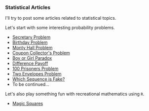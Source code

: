 ### Statistical Articles

I'll try to post some articles related to statistical topics.


Let's start with some interesting probability problems.
- [Secretary Problem](http://linzifan.github.io/statistical_article/secretary)
- [Birthday Problem](http://linzifan.github.io/statistical_article/birthday)
- [Monty Hall Problem](http://linzifan.github.io/statistical_article/Monty_Hall)
- [Coupon Collector's Problem](http://linzifan.github.io/statistical_article/coupon)
- [Boy or Girl Paradox](http://linzifan.github.io/statistical_article/BoyGirl)
- [Difference Payoff](http://linzifan.github.io/statistical_article/payoff)
- [100 Prisoners Problem](http://linzifan.github.io/statistical_article/prisoner)
- [Two Envelopes Problem](http://linzifan.github.io/statistical_article/envelope)
- [Which Sequence is Fake?](http://linzifan.github.io/statistical_article/sequence)
- To be continued...

Let's also play something fun with recreational mathematics using `R`.
- [Magic Squares](http://linzifan.github.io/statistical_article/magic)
